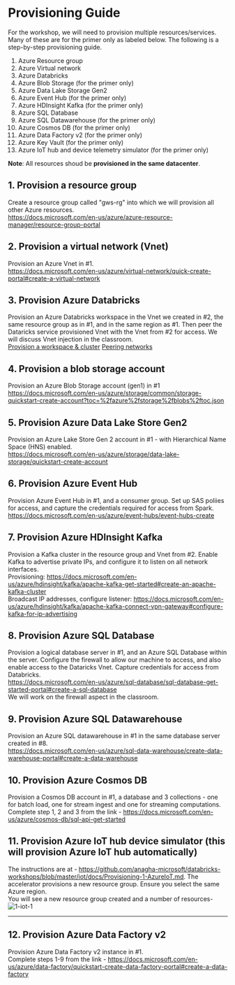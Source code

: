 
# Provisioning Guide

For the workshop, we will need to provision multiple resources/services.  Many of these are for the primer only as labeled below.  The following is a step-by-step provisioning guide.<br>
1.   Azure Resource group<br>
2.   Azure Virtual network<br>
3.   Azure Databricks<br>
4.   Azure Blob Storage (for the primer only)<br>
5.   Azure Data Lake Storage Gen2<br>
6.   Azure Event Hub (for the primer only)<br>
7.   Azure HDInsight Kafka (for the primer only)<br>
8.   Azure SQL Database<br>
9.   Azure SQL Datawarehouse (for the primer only)<br>
10.   Azure Cosmos DB (for the primer only)<br>
11.   Azure Data Factory v2 (for the primer only)<br> 
12.   Azure Key Vault (for the primer only)<br>
13.   Azure IoT hub and device telemetry simulator (for the primer only) <br>

**Note**: All resources shoud be **provisioned in the same datacenter**.<br>

## 1. Provision a resource group
Create a resource group called "gws-rg" into which we will provision all other Azure resources.<br>
https://docs.microsoft.com/en-us/azure/azure-resource-manager/resource-group-portal

## 2.  Provision a virtual network (Vnet)
Provision an Azure Vnet in #1. <br>
https://docs.microsoft.com/en-us/azure/virtual-network/quick-create-portal#create-a-virtual-network

## 3.  Provision Azure Databricks
Provision an Azure Databricks workspace in the Vnet we created in #2, the same resource group as in #1, and in the same region as #1.  Then peer the Dataricks service provisioned Vnet with the Vnet from #2 for access.  We will discuss Vnet injection in the classroom.<br>
[Provision a workspace & cluster](https://docs.microsoft.com/en-us/azure/azure-databricks/quickstart-create-databricks-workspace-portal#create-an-azure-databricks-workspace)
[Peering networks](https://docs.azuredatabricks.net/administration-guide/cloud-configurations/azure/vnet-peering.html)

## 4.  Provision a blob storage account
Provision an Azure Blob Storage account (gen1) in #1<br>
https://docs.microsoft.com/en-us/azure/storage/common/storage-quickstart-create-account?toc=%2fazure%2fstorage%2fblobs%2ftoc.json

## 5.  Provision Azure Data Lake Store Gen2
Provision an Azure Lake Store Gen 2 account in #1 - with Hierarchical Name Space (HNS) enabled.  <br>
https://docs.microsoft.com/en-us/azure/storage/data-lake-storage/quickstart-create-account

## 6.  Provision Azure Event Hub
Provision Azure Event Hub in #1, and a consumer group.  Set up SAS poliies for access, and capture the credentials required for access from Spark.<br>
https://docs.microsoft.com/en-us/azure/event-hubs/event-hubs-create

## 7.  Provision Azure HDInsight Kafka
Provision a Kafka cluster in the resource group and Vnet from #2.  Enable Kafka to advertise private IPs, and configure it to listen on all network interfaces. <br>
Provisioning: https://docs.microsoft.com/en-us/azure/hdinsight/kafka/apache-kafka-get-started#create-an-apache-kafka-cluster<br>
Broadcast IP addresses, configure listener: https://docs.microsoft.com/en-us/azure/hdinsight/kafka/apache-kafka-connect-vpn-gateway#configure-kafka-for-ip-advertising

## 8.  Provision Azure SQL Database
Provision a logical database server in #1, and an Azure SQL Database within the server.  Configure the firewall to allow our machine to access, and also enable access to the Dataricks Vnet.  Capture credentials for access from Databricks.<br>
https://docs.microsoft.com/en-us/azure/sql-database/sql-database-get-started-portal#create-a-sql-database<br>
We will work on the firewall aspect in the classroom.

## 9.  Provision Azure SQL Datawarehouse
Provision an Azure SQL datawarehouse in #1 in the same database server created in #8.<br>
https://docs.microsoft.com/en-us/azure/sql-data-warehouse/create-data-warehouse-portal#create-a-data-warehouse

## 10.  Provision Azure Cosmos DB
Provision a Cosmos DB account in #1, a database and 3 collections - one for batch load, one for stream ingest and one for streaming computations.<br>
Complete step 1, 2 and 3 from the link - https://docs.microsoft.com/en-us/azure/cosmos-db/sql-api-get-started

## 11.  Provision Azure IoT hub device simulator (this will provision Azure IoT hub automatically)
The instructions are at - https://github.com/anagha-microsoft/databricks-workshops/blob/master/iot/docs/Provisioning-1-AzureIoT.md.  The accelerator provisions a new resource group.  Ensure you select the same Azure region.<br>
You will see a new resource group created and a number of resources-<br>
![1-iot-1](../../../images/7-azure-iot/iot.png)
<br>
<hr>


## 12.  Provision Azure Data Factory v2
Provision Azure Data Factory v2 instance in #1.<br>
Complete steps 1-9 from the link - https://docs.microsoft.com/en-us/azure/data-factory/quickstart-create-data-factory-portal#create-a-data-factory

